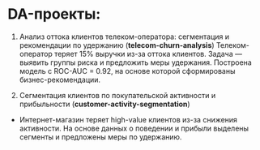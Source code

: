 # DA-проекты:

1. Анализ оттока клиентов телеком-оператора: сегментация и рекомендации по удержанию (**telecom-churn-analysis**)
   Телеком-оператор теряет 15% выручки из-за оттока клиентов. Задача — выявить группы риска и предложить меры удержания. Построена модель с ROC-AUC = 0.92, на основе которой сформированы бизнес-рекомендации.

2. Сегментация клиентов по покупательской активности и прибыльности (**customer-activity-segmentation**)

* Интернет-магазин теряет high-value клиентов из-за снижения активности. На основе данных о поведении и прибыли выделены сегменты и предложены меры по удержанию.
